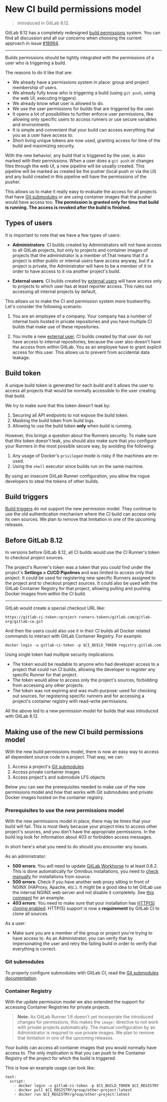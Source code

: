 # New CI build permissions model

> Introduced in GitLab 8.12.

GitLab 8.12 has a completely redesigned [build permissions] system. You can find
all discussion and all our concerns when choosing the current approach in issue
[#18994](https://gitlab.com/gitlab-org/gitlab-ce/issues/18994).

---

Builds permissions should be tightly integrated with the permissions of a user
who is triggering a build.

The reasons to do it like that are:

- We already have a permissions system in place: group and project membership
  of users.
- We already fully know who is triggering a build (using `git push`, using the
  web UI, executing triggers).
- We already know what user is allowed to do.
- We use the user permissions for builds that are triggered by the user.
- It opens a lot of possibilities to further enforce user permissions, like
  allowing only specific users to access runners or use secure variables and
  environments.
- It is simple and convenient that your build can access everything that you
  as a user have access to.
- Short living unique tokens are now used, granting access for time of the build
  and maximizing security.

With the new behavior, any build that is triggered by the user, is also marked
with their permissions. When a user does a `git push` or changes files through
the web UI, a new pipeline will be usually created. This pipeline will be marked
as created be the pusher (local push or via the UI) and any build created in this
pipeline will have the permissions of the pusher.

This allows us to make it really easy to evaluate the access for all projects
that have [Git submodules][gitsub] or are using container images that the pusher
would have access too. **The permission is granted only for time that build is
running. The access is revoked after the build is finished.**

## Types of users

It is important to note that we have a few types of users:

- **Administrators**: CI builds created by Administrators will not have access
  to all GitLab projects, but only to projects and container images of projects
  that the administrator is a member of.That means that if a project is either
  public or internal users have access anyway, but if a project is private, the
  Administrator will have to be a member of it in order to have access to it
  via another project's build.

- **External users**: CI builds created by [external users][ext] will have
  access only to projects to which user has at least reporter access. This
  rules out accessing all internal projects by default,

This allows us to make the CI and permission system more trustworthy.
Let's consider the following scenario:

1. You are an employee of a company. Your company has a number of internal tools
   hosted in private repositories and you have multiple CI builds that make use
   of these repositories.

2. You invite a new [external user][ext]. CI builds created by that user do not
   have access to internal repositories, because the user also doesn't have the
   access from within GitLab. You as an employee have to grant explicit access
   for this user. This allows us to prevent from accidental data leakage.

## Build token

A unique build token is generated for each build and it allows the user to
access all projects that would be normally accessible to the user creating that
build.

We try to make sure that this token doesn't leak by:

1. Securing all API endpoints to not expose the build token.
1. Masking the build token from build logs.
1. Allowing to use the build token **only** when build is running.

However, this brings a question about the Runners security. To make sure that
this token doesn't leak, you should also make sure that you configure
your Runners in the most possible secure way, by avoiding the following:

1. Any usage of Docker's `privileged` mode is risky if the machines are re-used.
1. Using the `shell` executor since builds run on the same machine.

By using an insecure GitLab Runner configuration, you allow the rogue developers
to steal the tokens of other builds.

## Build triggers

[Build triggers][triggers] do not support the new permission model.
They continue to use the old authentication mechanism where the CI build
can access only its own sources. We plan to remove that limitation in one of
the upcoming releases.

## Before GitLab 8.12

In versions before GitLab 8.12, all CI builds would use the CI Runner's token
to checkout project sources.

The project's Runner's token was a token that you could find under the
project's **Settings > CI/CD Pipelines** and was limited to access only that
project.
It could be used for registering new specific Runners assigned to the project
and to checkout project sources.
It could also be used with the GitLab Container Registry for that project,
allowing pulling and pushing Docker images from within the CI build.

---

GitLab would create a special checkout URL like:

```
https://gitlab-ci-token:<project-runners-token>/gitlab.com/gitlab-org/gitlab-ce.git
```

And then the users could also use it in their CI builds all Docker related
commands to interact with GitLab Container Registry. For example:

```
docker login -u gitlab-ci-token -p $CI_BUILD_TOKEN registry.gitlab.com
```

Using single token had multiple security implications:

- The token would be readable to anyone who had developer access to a project
  that could run CI builds, allowing the developer to register any specific
  Runner for that project.
- The token would allow to access only the project's sources, forbidding from
  accessing any other projects.
- The token was not expiring and was multi-purpose: used for checking out sources,
  for registering specific runners and for accessing a project's container
  registry with read-write permissions.

All the above led to a new permission model for builds that was introduced
with GitLab 8.12.

## Making use of the new CI build permissions model

With the new build permissions model, there is now an easy way to access all
dependent source code in a project. That way, we can:

1. Access a project's [Git submodules][gitsub]
1. Access private container images
1. Access project's and submodule LFS objects

Below you can see the prerequisites needed to make use of the new permissions
model and how that works with Git submodules and private Docker images hosted on
the container registry.

### Prerequisites to use the new permissions model

With the new permissions model in place, there may be times that your build will
fail. This is most likely because your project tries to access other project's
sources, and you don't have the appropriate permissions. In the build log look
for information about 403 or forbidden access messages.

In short here's what you need to do should you encounter any issues.

As an administrator:

- **500 errors**: You will need to update [GitLab Workhorse][workhorse] to at
  least 0.8.2. This is done automatically for Omnibus installations, you need to
  [check manually][update-docs] for installations from source.
- **500 errors**: Check if you have another web proxy sitting in front of NGINX (HAProxy,
  Apache, etc.). It might be a good idea to let GitLab use the internal NGINX
  web server and not disable it completely. See [this comment][comment] for an
  example.
- **403 errors**: You need to make sure that your installation has [HTTP(S)
  cloning enabled][https]. HTTP(S) support is now a **requirement** by GitLab CI
  to clone all sources.

As a user:

- Make sure you are a member of the group or project you're trying to have
  access to. As an Administrator, you can verify that by impersonating the user
  and retry the failing build in order to verify that everything is correct.

### Git submodules

To properly configure submodules with GitLab CI, read the
[Git submodules documentation][gitsub].

### Container Registry

With the update permission model we also extended the support for accessing
Container Registries for private projects.

> **Note:**
As GitLab Runner 1.6 doesn't yet incorporate the introduced changes for
permissions, this makes the `image:` directive to not work with private projects
automatically. The manual configuration by an Administrator is required to use
private images. We plan to remove that limitation in one of the upcoming releases.

Your builds can access all container images that you would normally have access
to. The only implication is that you can push to the Container Registry of the
project for which the build is triggered.

This is how an example usage can look like:

```
test:
  script:
    - docker login -u gitlab-ci-token -p $CI_BUILD_TOKEN $CI_REGISTRY
    - docker pull $CI_REGISTRY/group/other-project:latest
    - docker run $CI_REGISTRY/group/other-project:latest
```

[build permissions]: ../permissions.md#builds-permissions
[comment]: https://gitlab.com/gitlab-org/gitlab-ce/issues/22484#note_16648302
[ext]: ../permissions.md#external-users
[gitsub]: ../../ci/git_submodules.md
[https]: ../admin_area/settings/visibility_and_access_controls.md#enabled-git-access-protocols
[triggers]: ../../ci/triggers/README.md
[update-docs]: https://gitlab.com/gitlab-org/gitlab-ce/tree/master/doc/update
[workhorse]: https://gitlab.com/gitlab-org/gitlab-workhorse
